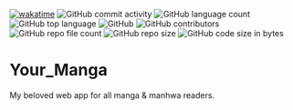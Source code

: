 [![wakatime](https://wakatime.com/badge/user/fbdfdc0f-d449-43dc-8090-ced03a22fe8c/project/19f61fe3-78ec-469f-8f4d-6158b7eb862e.svg)](https://wakatime.com/badge/user/fbdfdc0f-d449-43dc-8090-ced03a22fe8c/project/19f61fe3-78ec-469f-8f4d-6158b7eb862e)  ![GitHub commit activity](https://img.shields.io/github/commit-activity/m/AlexEG/YourManga?color=%23309930&style=plastic)   ![GitHub language count](https://img.shields.io/github/languages/count/AlexEG/YourManga?style=plastic)  ![GitHub top language](https://img.shields.io/github/languages/top/AlexEG/YourManga?color=%239900ff&style=plastic)  ![GitHub](https://img.shields.io/github/license/AlexEG/YourManga?color=%2300dd&style=plastic)   ![GitHub contributors](https://img.shields.io/github/contributors/AlexEG/YourManga?color=%23cc0000&style=plastic)  
![GitHub repo file count](https://img.shields.io/github/directory-file-count/AlexEG/YourManga?&style=plastic)  ![GitHub repo size](https://img.shields.io/github/repo-size/AlexEG/YourManga?color=%23ff0055&style=plastic)  ![GitHub code size in bytes](https://img.shields.io/github/languages/code-size/AlexEG/YourManga?color=5500bb&style=plastic)
# Your_Manga

My beloved web app for all manga & manhwa readers.

